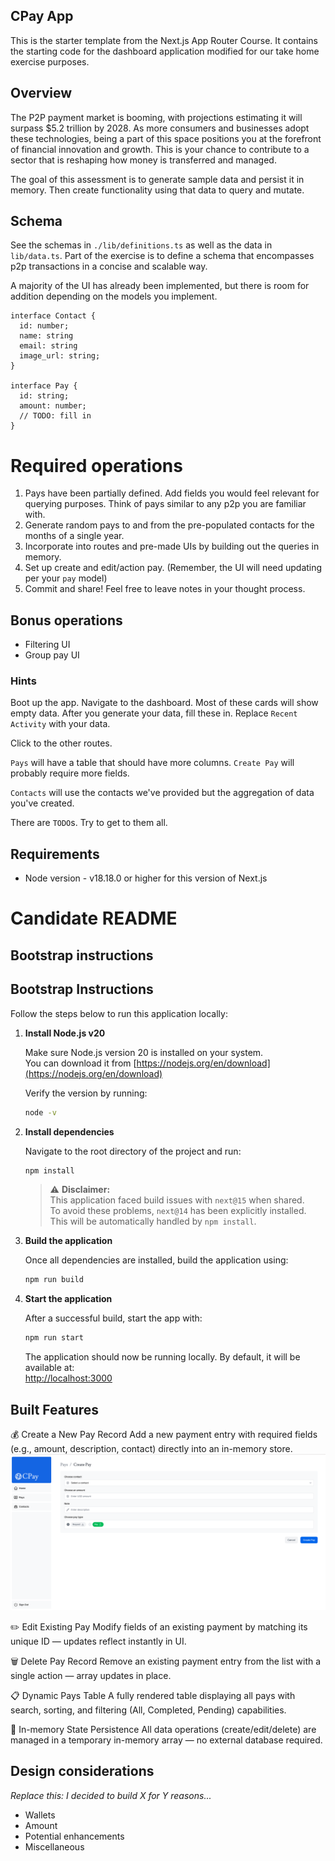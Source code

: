 ## CPay App

This is the starter template from the Next.js App Router Course. It contains the starting code for the dashboard application modified for our take home exercise purposes.

## Overview

The P2P payment market is booming, with projections estimating it will surpass $5.2 trillion by 2028. As more consumers and businesses adopt these technologies, being a part of this space positions you at the forefront of financial innovation and growth. This is your chance to contribute to a sector that is reshaping how money is transferred and managed.

The goal of this assessment is to generate sample data and persist it in memory. Then create functionality using that data to query and mutate.

## Schema

See the schemas in `./lib/definitions.ts` as well as the data in `lib/data.ts`. Part of the exercise is to define a schema that encompasses p2p transactions in a concise and scalable way.

A majority of the UI has already been implemented, but there is room for addition depending on the models you implement.

```
interface Contact {
  id: number;
  name: string
  email: string
  image_url: string;
}

interface Pay {
  id: string;
  amount: number;
  // TODO: fill in 
}
```

# Required operations

1. Pays have been partially defined. Add fields you would feel relevant for querying purposes. Think of pays similar to any p2p you are familiar with. 
2. Generate random pays to and from the pre-populated contacts for the months of a single year. 
3. Incorporate into routes and pre-made UIs by building out the queries in memory.
4. Set up create and edit/action pay. (Remember, the UI will need updating per your `pay` model)
5. Commit and share! Feel free to leave notes in your thought process.

## Bonus operations

- Filtering UI
- Group pay UI

### Hints

Boot up the app. Navigate to the dashboard. Most of these cards will show empty data. 
After you generate your data, fill these in. Replace `Recent Activity` with your data.

Click to the other routes. 

`Pays` will have a table that should have more columns. `Create Pay` will probably require more fields.

`Contacts` will use the contacts we've provided but the aggregation of data you've created. 

There are `TODO`s. Try to get to them all.

## Requirements

- Node version - v18.18.0 or higher for this version of Next.js

# Candidate README

## Bootstrap instructions

## Bootstrap Instructions

Follow the steps below to run this application locally:

1. **Install Node.js v20**

   Make sure Node.js version 20 is installed on your system.  
   You can download it from [https://nodejs.org/en/download](https://nodejs.org/en/download)

   Verify the version by running:
   ```bash
   node -v
   ```

2. **Install dependencies**

   Navigate to the root directory of the project and run:
   ```bash
   npm install
   ```

   > ⚠️ **Disclaimer:**  
   > This application faced build issues with `next@15` when shared.  
   > To avoid these problems, `next@14` has been explicitly installed.  
   > This will be automatically handled by `npm install`.

3. **Build the application**

   Once all dependencies are installed, build the application using:
   ```bash
   npm run build
   ```

4. **Start the application**

   After a successful build, start the app with:
   ```bash
   npm run start
   ```
   The application should now be running locally. By default, it will be available at:  
   [http://localhost:3000](http://localhost:3000)

## Built Features
💰 Create a New Pay Record
Add a new payment entry with required fields (e.g., amount, description, contact) directly into an in-memory store.
![Create Pay Feature](./assets/create_pay.png)

✏️ Edit Existing Pay
Modify fields of an existing payment by matching its unique ID — updates reflect instantly in UI.

🗑️ Delete Pay Record
Remove an existing payment entry from the list with a single action — array updates in place.

📋 Dynamic Pays Table
A fully rendered table displaying all pays with search, sorting, and filtering (All, Completed, Pending) capabilities.

🔄 In-memory State Persistence
All data operations (create/edit/delete) are managed in a temporary in-memory array — no external database required.




## Design considerations
*Replace this: I decided to build X for Y reasons...*

- Wallets
- Amount
- Potential enhancements
- Miscellaneous



